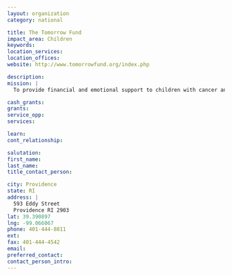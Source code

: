 ```yaml
---
layout: organization
category: national

title: The Tomorrow Fund
impact_area: Children
keywords: 
location_services: 
location_offices: 
website: http://www.tomorrowfund.org/index.php

description: 
mission: |
  To provide financial and emotional support to children with cancer and their families who are treated in The Tomorrow Fund Clinic Pediatric Hematology/Oncology Center at Hasbro Children’s Hospital.

cash_grants: 
grants: 
service_opp: 
services: 

learn: 
cont_relationship: 

salutation: 
first_name: 
last_name: 
title_contact_person: 

city: Providence
state: RI
address: |
  593 Eddy Street  
  Providence RI 2903
lat: 39.390897
lng: -99.066067
phone: 401-444-8811
ext: 
fax: 401-444-4542
email: 
preferred_contact: 
contact_person_intro: 
---
```

